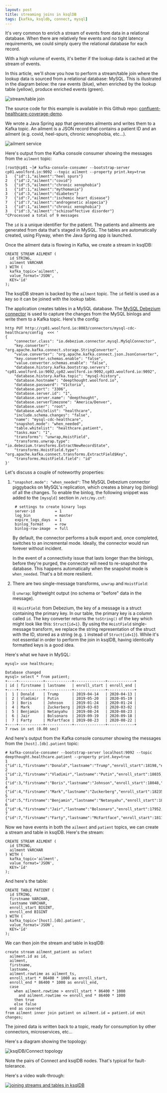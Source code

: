 ```yaml
---
layout: post
title: streaming joins in ksqlDB
tags: [kafka, ksqldb, connect, mysql]
---
```


It's very common to enrich a stream of events from data in a relational database. When there are relatively few events and no tight latency requirements, we could simply query the relational database for each record.

With a high volume of events, it's better if the lookup data is cached at the stream of events.

In this article, we'll show you how to perform a stream/table join where the lookup data is sourced from a relational database: MySQL. This is illustrated in the diagram below: the raw events (blue), when enriched by the lookup table (yellow), produce enriched events (green).

![stream/table join](../img/stream-table-join.png) 

The source code for this example is available in this Github repo: [confluent-healthcare-coverage-demo](https://github.com/alexwoolford/confluent-healthcare-coverage-demo).

We wrote a Java Spring app that generates ailments and writes them to a Kafka topic. An ailment is a JSON record that contains a patient ID and an ailment (e.g. covid, heel-spurs, chronic xenophobia, etc...).

![ailment service](../img/ailment-service.png)

Here's output from the Kafka console consumer showing the messages from the `ailment` topic:

    [root@cp01 ~]# kafka-console-consumer --bootstrap-server cp01.woolford.io:9092 --topic ailment --property print.key=true
    1   {"id":1,"ailment":"heel spurs"}
    2   {"id":2,"ailment":"covid"}
    5   {"id":5,"ailment":"chronic xenophobia"}
    1   {"id":1,"ailment":"mythomania"}
    3   {"id":3,"ailment":"diabetes"}
    7   {"id":7,"ailment":"ischemic heart disease"}
    7   {"id":7,"ailment":"androgenetic alopecia"}
    1   {"id":1,"ailment":"chronic xenophobia"}
    3   {"id":3,"ailment":"schizoaffective disorder"}
    ^CProcessed a total of 9 messages

The `id` is a unique identifier for the patient. The patients and ailments are generated from data that's staged in MySQL. The tables are automatically created, using Flyway, when the Java Spring app is launched.

Once the ailment data is flowing in Kafka, we create a stream in ksqlDB:

    CREATE STREAM AILMENT (
      id STRING,
      ailment VARCHAR
    ) WITH (
      kafka_topic='ailment',
      value_format='JSON',
      KEY='id'
    );

The ksqlDB stream is backed by the `ailment` topic. The `id` field is used as a key so it can be joined with the lookup table.

The application creates tables in a MySQL database. The [MySQL Debezium connector](https://debezium.io/documentation/reference/1.2/connectors/mysql.html) is used to capture the changes from the MySQL binlogs and write them to a Kafka topic. Here's the config:

    http PUT http://cp01.woolford.io:8083/connectors/mysql-cdc-healthcare/config  <<< '
    {
        "connector.class": "io.debezium.connector.mysql.MySqlConnector",
        "key.converter": "org.apache.kafka.connect.storage.StringConverter",
        "value.converter": "org.apache.kafka.connect.json.JsonConverter",
        "key.converter.schemas.enable": "false",
        "value.converter.schemas.enable": "false",
        "database.history.kafka.bootstrap.servers": "cp01.woolford.io:9092,cp02.woolford.io:9092,cp03.woolford.io:9092",
        "database.history.kafka.topic": "mysql-history",
        "database.hostname": "deepthought.woolford.io",
        "database.password": "V1ctoria",
        "database.port": "3306",
        "database.server.id": "1",
        "database.server.name": "deepthought",
        "database.serverTimezone": "America/Denver",
        "database.user": "root",
        "database.whitelist": "healthcare",
        "include.schema.changes": "false",
        "name": "mysql-cdc-healthcare",
        "snapshot.mode": "when_needed",
        "table.whitelist": "healthcare.patient",
        "tasks.max": "1",
        "transforms": "unwrap,HoistField",
        "transforms.unwrap.type": "io.debezium.transforms.ExtractNewRecordState",
        "transforms.HoistField.type": "org.apache.kafka.connect.transforms.ExtractField$Key",
        "transforms.HoistField.field": "id"
    }'

Let's discuss a couple of noteworthy properties:

1) `"snapshot.mode": "when_needed"`: The MySQL Debezium connector piggybacks on MySQL's replication, which creates a binary log (binlog) of all the changes. To enable the binlog, the following snippet was added to the `[mysqld]` section in `/etc/my.cnf`:

        # settings to create binary logs
        server-id         = 1
        log_bin           = master
        expire_logs_days  = 1
        binlog_format     = row
        binlog-row-image  = full

   By default, the connector performs a bulk export and, once completed, switches to an incremental mode. Ideally, the connector would run forever without incident.
   
   In the event of a connectivity issue that lasts longer than the binlogs, before they're purged, the connector will need to re-snapshot the database. This happens automatically when the snapshot mode is `when_needed`. That's a bit more resilient.
   
2) There are two single-message transforms, `unwrap` and `HoistField`:

    i) `unwrap`: lightweight output (no schema or "before" data in the message).
    
    ii) `HoistField`: from Debezium, the key of a message is a struct containing the primary key. In our table, the primary key is a column called `id`. The key converter returns the `toString()` of the key which might look like this: `Struct{id=1}`. By using the `HoistField` single-message transform, we replace the string representation of the struct with the ID, stored as a string (e.g. `1` instead of `Struct{id=1}`). While it's not essential in order to perform the join in ksqlDB, having identically formatted keys is a good idea.

Here's what we have in MySQL:

    mysql> use healthcare;
    
    Database changed
    mysql> select * from patient;
    +----+-----------+------------+--------------+------------+
    | id | firstname | lastname   | enroll_start | enroll_end |
    +----+-----------+------------+--------------+------------+
    |  1 | Donald    | Trump      | 2019-04-14   | 2020-04-13 |
    |  2 | Vladimir  | Putin      | 2019-05-20   | 2020-05-19 |
    |  3 | Boris     | Johnson    | 2019-01-24   | 2020-01-24 |
    |  4 | Mark      | Zuckerberg | 2019-03-03   | 2020-03-02 |
    |  5 | Benjamin  | Netanyahu  | 2019-08-24   | 2020-08-23 |
    |  6 | Jair      | Bolsonaro  | 2019-09-19   | 2020-09-18 |
    |  7 | Farty     | McFartface | 2019-08-23   | 2020-08-22 |
    +----+-----------+------------+--------------+------------+
    7 rows in set (0.00 sec)

And here's output from the Kafka console consumer showing the messages from the `[host].[db].patient` topic:

    # kafka-console-consumer --bootstrap-server localhost:9092 --topic deepthought.healthcare.patient --property print.key=true
    1	{"id":1,"firstname":"Donald","lastname":"Trump","enroll_start":18198,"enroll_end":18563}
    2	{"id":2,"firstname":"Vladimir","lastname":"Putin","enroll_start":18035,"enroll_end":18400}
    3	{"id":3,"firstname":"Boris","lastname":"Johnson","enroll_start":18048,"enroll_end":18413}
    4	{"id":4,"firstname":"Mark","lastname":"Zuckerberg","enroll_start":18235,"enroll_end":18600}
    5	{"id":5,"firstname":"Benjamin","lastname":"Netanyahu","enroll_start":18038,"enroll_end":18403}
    6	{"id":6,"firstname":"Jair","lastname":"Bolsonaro","enroll_start":17952,"enroll_end":18317}
    7	{"id":7,"firstname":"Farty","lastname":"McFartface","enroll_start":18111,"enroll_end":18476}

Now we have events in both the `ailment` and `patient` topics, we can create a stream and table in ksqlDB. Here's the stream:

    CREATE STREAM AILMENT (
      id STRING,
      ailment VARCHAR
    ) WITH (
      kafka_topic='ailment',
      value_format='JSON',
      KEY='id'
    );

And here's the table:

    CREATE TABLE PATIENT (
      id STRING,
      firstname VARCHAR,
      lastname VARCHAR,
      enroll_start BIGINT,
      enroll_end BIGINT
    ) WITH (
      kafka_topic='[host].[db].patient',
      value_format='JSON',
      KEY='id'
    );

We can then join the stream and table in ksqlDB:

    create stream ailment_patient as select
      ailment.id as id,
      ailment,
      firstname,
      lastname,
      ailment.rowtime as ailment_ts,
      enroll_start * 86400 * 1000 as enroll_start,
      enroll_end * 86400 * 1000 as enroll_end,
      case
        when ailment.rowtime > enroll_start * 86400 * 1000
          and ailment.rowtime <= enroll_end * 86400 * 1000
        then true
        else false
      end as covered
    from ailment inner join patient on ailment.id = patient.id emit changes;

The joined data is written back to a topic, ready for consumption by other connectors, microservices, etc...

Here's a diagram showing the topology:

![ksqlDB/Connect topology](../img/ksql-connect-topology.png)

Note the pairs of Connect and ksqlDB nodes. That's typical for fault-tolerance.
 

Here's a video walk-through:

[![joining streams and tables in ksqlDB](https://img.youtube.com/vi/NeEtadHmIDc/0.jpg)](https://www.youtube.com/watch?v=NeEtadHmIDc)

